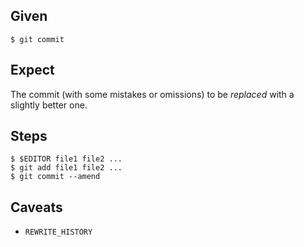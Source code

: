 ## Given

    $ git commit

## Expect

The commit (with some mistakes or omissions) to be *replaced* with a slightly
better one.

## Steps

    $ $EDITOR file1 file2 ...
    $ git add file1 file2 ...
    $ git commit --amend

## Caveats

* `REWRITE_HISTORY`
